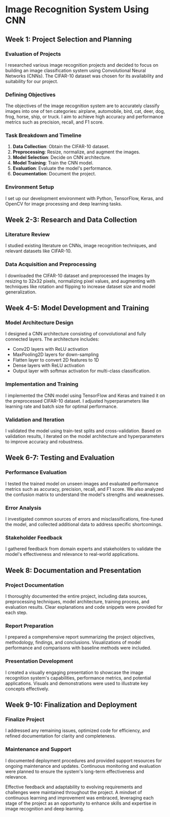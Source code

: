 # Image Recognition System Using CNN

## Week 1: Project Selection and Planning

### Evaluation of Projects
I researched various image recognition projects and decided to focus on building an image classification system using Convolutional Neural Networks (CNNs). The CIFAR-10 dataset was chosen for its availability and suitability for our project.

### Defining Objectives
The objectives of the image recognition system are to accurately classify images into one of ten categories: airplane, automobile, bird, cat, deer, dog, frog, horse, ship, or truck. I aim to achieve high accuracy and performance metrics such as precision, recall, and F1 score.

### Task Breakdown and Timeline
1. **Data Collection**: Obtain the CIFAR-10 dataset.
2. **Preprocessing**: Resize, normalize, and augment the images.
3. **Model Selection**: Decide on CNN architecture.
4. **Model Training**: Train the CNN model.
5. **Evaluation**: Evaluate the model's performance.
6. **Documentation**: Document the project.

### Environment Setup
I set up our development environment with Python, TensorFlow, Keras, and OpenCV for image processing and deep learning tasks.

## Week 2-3: Research and Data Collection

### Literature Review
I studied existing literature on CNNs, image recognition techniques, and relevant datasets like CIFAR-10.

### Data Acquisition and Preprocessing
I downloaded the CIFAR-10 dataset and preprocessed the images by resizing to 32x32 pixels, normalizing pixel values, and augmenting with techniques like rotation and flipping to increase dataset size and model generalization.

## Week 4-5: Model Development and Training

### Model Architecture Design
I designed a CNN architecture consisting of convolutional and fully connected layers. The architecture includes:
- Conv2D layers with ReLU activation
- MaxPooling2D layers for down-sampling
- Flatten layer to convert 2D features to 1D
- Dense layers with ReLU activation
- Output layer with softmax activation for multi-class classification.

### Implementation and Training
I implemented the CNN model using TensorFlow and Keras and trained it on the preprocessed CIFAR-10 dataset. I adjusted hyperparameters like learning rate and batch size for optimal performance.

### Validation and Iteration
I validated the model using train-test splits and cross-validation. Based on validation results, I iterated on the model architecture and hyperparameters to improve accuracy and robustness.

## Week 6-7: Testing and Evaluation

### Performance Evaluation
I tested the trained model on unseen images and evaluated performance metrics such as accuracy, precision, recall, and F1 score. We also analyzed the confusion matrix to understand the model's strengths and weaknesses.

### Error Analysis
I investigated common sources of errors and misclassifications, fine-tuned the model, and collected additional data to address specific shortcomings.

### Stakeholder Feedback
I gathered feedback from domain experts and stakeholders to validate the model's effectiveness and relevance to real-world applications.

## Week 8: Documentation and Presentation

### Project Documentation
I thoroughly documented the entire project, including data sources, preprocessing techniques, model architecture, training process, and evaluation results. Clear explanations and code snippets were provided for each step.

### Report Preparation
I prepared a comprehensive report summarizing the project objectives, methodology, findings, and conclusions. Visualizations of model performance and comparisons with baseline methods were included.

### Presentation Development  
I created a visually engaging presentation to showcase the image recognition system's capabilities, performance metrics, and potential applications. Visuals and demonstrations were used to illustrate key concepts effectively.

## Week 9-10: Finalization and Deployment

### Finalize Project
I addressed any remaining issues, optimized code for efficiency, and refined documentation for clarity and completeness.

### Maintenance and Support
I documented deployment procedures and provided support resources for ongoing maintenance and updates. Continuous monitoring and evaluation were planned to ensure the system's long-term effectiveness and relevance.

Effective feedback and adaptability to evolving requirements and challenges were maintained throughout the project. A mindset of continuous learning and improvement was embraced, leveraging each stage of the project as an opportunity to enhance skills and expertise in image recognition and deep learning.
